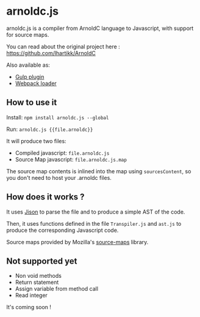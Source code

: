 # arnoldc.js

arnoldc.js is a compiler from ArnoldC language to Javascript, with support for source maps.

You can read about the original project here : https://github.com/lhartikk/ArnoldC

Also available as:

* [Gulp plugin](https://github.com/mattdsteele/gulp-arnoldc)
* [Webpack loader](https://github.com/mattdsteele/arnoldc-loader)

## How to use it

Install: `npm install arnoldc.js --global`

Run: `arnoldc.js {{file.arnoldc}}`

It will produce two files:

* Compiled javascript: `file.arnoldc.js`
* Source Map javascript: `file.arnoldc.js.map`

The source map contents is inlined into the map using `sourcesContent`, so you don't need to host your .arnoldc files.

## How does it works ?

It uses [Jison](http://zaach.github.io/jison/) to parse the file and to produce a simple AST of the code.

Then, it uses functions defined in the file `Transpiler.js` and `ast.js` to produce the corresponding Javascript code.

Source maps provided by Mozilla's [source-maps](https://github.com/mozilla/source-map) library.

## Not supported yet

- Non void methods
- Return statement
- Assign variable from method call
- Read integer

It's coming soon !
